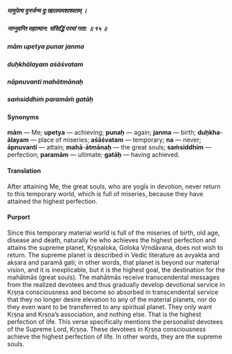 ##### मामुपेत्य पुनर्जन्म दु:खालयमशाश्वतम् ।
##### नाप्नुवन्ति महात्मान: संसिद्धिं परमां गता: ॥ १५ ॥

##### mām upetya punar janma
##### duḥkhālayam aśāśvatam
##### nāpnuvanti mahātmānaḥ
##### saṁsiddhiṁ paramāṁ gatāḥ

#### Synonyms

**mām** — Me; **upetya** — achieving; **punaḥ** — again; **janma** — birth; **duḥkha**-**ālayam** — place of miseries; **aśāśvatam** — temporary; **na** — never; **āpnuvanti** — attain; **mahā**-**ātmānaḥ** — the great souls; **saṁsiddhim** — perfection; **paramām** — ultimate; **gatāḥ** — having achieved.

#### Translation

After attaining Me, the great souls, who are yogīs in devotion, never return to this temporary world, which is full of miseries, because they have attained the highest perfection.

#### Purport

Since this temporary material world is full of the miseries of birth, old age, disease and death, naturally he who achieves the highest perfection and attains the supreme planet, Kṛṣṇaloka, Goloka Vṛndāvana, does not wish to return. The supreme planet is described in Vedic literature as avyakta and akṣara and paramā gati; in other words, that planet is beyond our material vision, and it is inexplicable, but it is the highest goal, the destination for the mahātmās (great souls). The mahātmās receive transcendental messages from the realized devotees and thus gradually develop devotional service in Kṛṣṇa consciousness and become so absorbed in transcendental service that they no longer desire elevation to any of the material planets, nor do they even want to be transferred to any spiritual planet. They only want Kṛṣṇa and Kṛṣṇa’s association, and nothing else. That is the highest perfection of life. This verse specifically mentions the personalist devotees of the Supreme Lord, Kṛṣṇa. These devotees in Kṛṣṇa consciousness achieve the highest perfection of life. In other words, they are the supreme souls.